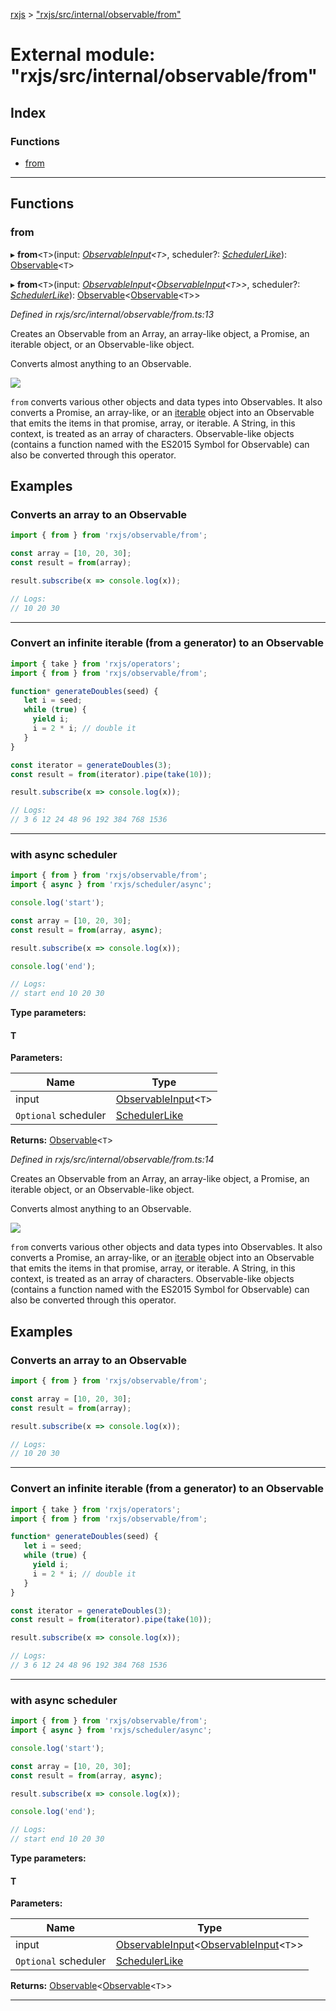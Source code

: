[rxjs](../README.md) > ["rxjs/src/internal/observable/from"](../modules/_rxjs_src_internal_observable_from_.md)

# External module: "rxjs/src/internal/observable/from"

## Index

### Functions

* [from](_rxjs_src_internal_observable_from_.md#from)

---

## Functions

<a id="from"></a>

###  from

▸ **from**<`T`>(input: *[ObservableInput](_rxjs_src_internal_types_.md#observableinput)<`T`>*, scheduler?: *[SchedulerLike](../interfaces/_rxjs_src_internal_types_.schedulerlike.md)*): [Observable](../classes/_rxjs_src_internal_observable_.observable.md)<`T`>

▸ **from**<`T`>(input: *[ObservableInput](_rxjs_src_internal_types_.md#observableinput)<[ObservableInput](_rxjs_src_internal_types_.md#observableinput)<`T`>>*, scheduler?: *[SchedulerLike](../interfaces/_rxjs_src_internal_types_.schedulerlike.md)*): [Observable](../classes/_rxjs_src_internal_observable_.observable.md)<[Observable](../classes/_rxjs_src_internal_observable_.observable.md)<`T`>>

*Defined in rxjs/src/internal/observable/from.ts:13*

Creates an Observable from an Array, an array-like object, a Promise, an iterable object, or an Observable-like object.

Converts almost anything to an Observable.

![](from.png)

`from` converts various other objects and data types into Observables. It also converts a Promise, an array-like, or an [iterable](https://developer.mozilla.org/en-US/docs/Web/JavaScript/Reference/Iteration_protocols#iterable) object into an Observable that emits the items in that promise, array, or iterable. A String, in this context, is treated as an array of characters. Observable-like objects (contains a function named with the ES2015 Symbol for Observable) can also be converted through this operator.

Examples
--------

### Converts an array to an Observable

```javascript
import { from } from 'rxjs/observable/from';

const array = [10, 20, 30];
const result = from(array);

result.subscribe(x => console.log(x));

// Logs:
// 10 20 30
```

* * *

### Convert an infinite iterable (from a generator) to an Observable

```javascript
import { take } from 'rxjs/operators';
import { from } from 'rxjs/observable/from';

function* generateDoubles(seed) {
   let i = seed;
   while (true) {
     yield i;
     i = 2 * i; // double it
   }
}

const iterator = generateDoubles(3);
const result = from(iterator).pipe(take(10));

result.subscribe(x => console.log(x));

// Logs:
// 3 6 12 24 48 96 192 384 768 1536
```

* * *

### with async scheduler

```javascript
import { from } from 'rxjs/observable/from';
import { async } from 'rxjs/scheduler/async';

console.log('start');

const array = [10, 20, 30];
const result = from(array, async);

result.subscribe(x => console.log(x));

console.log('end');

// Logs:
// start end 10 20 30
```

**Type parameters:**

#### T 
**Parameters:**

| Name | Type |
| ------ | ------ |
| input | [ObservableInput](_rxjs_src_internal_types_.md#observableinput)<`T`> |
| `Optional` scheduler | [SchedulerLike](../interfaces/_rxjs_src_internal_types_.schedulerlike.md) |

**Returns:** [Observable](../classes/_rxjs_src_internal_observable_.observable.md)<`T`>

*Defined in rxjs/src/internal/observable/from.ts:14*

Creates an Observable from an Array, an array-like object, a Promise, an iterable object, or an Observable-like object.

Converts almost anything to an Observable.

![](from.png)

`from` converts various other objects and data types into Observables. It also converts a Promise, an array-like, or an [iterable](https://developer.mozilla.org/en-US/docs/Web/JavaScript/Reference/Iteration_protocols#iterable) object into an Observable that emits the items in that promise, array, or iterable. A String, in this context, is treated as an array of characters. Observable-like objects (contains a function named with the ES2015 Symbol for Observable) can also be converted through this operator.

Examples
--------

### Converts an array to an Observable

```javascript
import { from } from 'rxjs/observable/from';

const array = [10, 20, 30];
const result = from(array);

result.subscribe(x => console.log(x));

// Logs:
// 10 20 30
```

* * *

### Convert an infinite iterable (from a generator) to an Observable

```javascript
import { take } from 'rxjs/operators';
import { from } from 'rxjs/observable/from';

function* generateDoubles(seed) {
   let i = seed;
   while (true) {
     yield i;
     i = 2 * i; // double it
   }
}

const iterator = generateDoubles(3);
const result = from(iterator).pipe(take(10));

result.subscribe(x => console.log(x));

// Logs:
// 3 6 12 24 48 96 192 384 768 1536
```

* * *

### with async scheduler

```javascript
import { from } from 'rxjs/observable/from';
import { async } from 'rxjs/scheduler/async';

console.log('start');

const array = [10, 20, 30];
const result = from(array, async);

result.subscribe(x => console.log(x));

console.log('end');

// Logs:
// start end 10 20 30
```

**Type parameters:**

#### T 
**Parameters:**

| Name | Type |
| ------ | ------ |
| input | [ObservableInput](_rxjs_src_internal_types_.md#observableinput)<[ObservableInput](_rxjs_src_internal_types_.md#observableinput)<`T`>> |
| `Optional` scheduler | [SchedulerLike](../interfaces/_rxjs_src_internal_types_.schedulerlike.md) |

**Returns:** [Observable](../classes/_rxjs_src_internal_observable_.observable.md)<[Observable](../classes/_rxjs_src_internal_observable_.observable.md)<`T`>>

___


